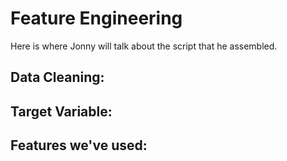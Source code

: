 # Feature Engineering

Here is where Jonny will talk about the script that he assembled.

## Data Cleaning:

## Target Variable:

## Features we've used: